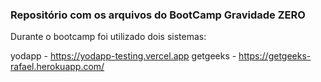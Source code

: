 ### Repositório com os arquivos do BootCamp Gravidade ZERO ## 

Durante o bootcamp foi utilizado dois sistemas:

yodapp - https://yodapp-testing.vercel.app
getgeeks - https://getgeeks-rafael.herokuapp.com/


